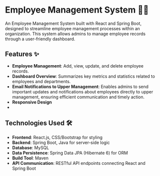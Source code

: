 # Employee Management System 🧑‍💼

An Employee Management System built with React and Spring Boot, designed to streamline employee management processes within an organization. This system allows admins to manage employee records through a user-friendly dashboard.

## Features ✨

* **Employee Management**: Add, view, update, and delete employee records.
* **Dashboard Overview**: Summarizes key metrics and statistics related to employees and departments.
* **Email Notifications to Upper Management**: Enables admins to send important updates and notifications about employees directly to upper management, ensuring efficient communication and timely action.
* **Responsive Design**
* 
## Technologies Used 🛠️

* **Frontend**: React.js, CSS/Bootstrap for styling
* **Backend**: Spring Boot, Java for server-side logic
* **Database**: MySQL 
* **Data Persistence**: Spring Data JPA (Hibernate 6) for ORM
* **Build Tool**: Maven
* **API Communication**: RESTful API endpoints connecting React and Spring Boot

